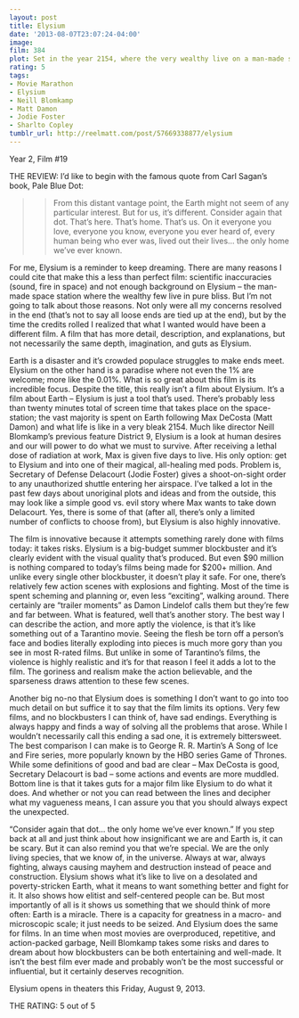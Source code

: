```yaml
---
layout: post
title: Elysium
date: '2013-08-07T23:07:24-04:00'
image: 
film: 384
plot: Set in the year 2154, where the very wealthy live on a man-made space station while the rest of the population resides on a ruined Earth, a man takes on a mission that could bring equality to the polarized worlds.
rating: 5
tags:
- Movie Marathon
- Elysium
- Neill Blomkamp
- Matt Damon
- Jodie Foster
- Sharlto Copley
tumblr_url: http://reelmatt.com/post/57669338877/elysium
---
```


Year 2, Film #19

THE REVIEW: I’d like to begin with the famous quote from Carl Sagan’s book, Pale Blue Dot:

>>From this distant vantage point, the Earth might not seem of any particular interest. But for us, it’s different. Consider again that dot. That’s here. That’s home. That’s us. On it everyone you love, everyone you know, everyone you ever heard of, every human being who ever was, lived out their lives… the only home we’ve ever known.

For me, Elysium is a reminder to keep dreaming. There are many reasons I could cite that make this a less than perfect film: scientific inaccuracies (sound, fire in space) and not enough background on Elysium – the man-made space station where the wealthy few live in pure bliss. But I’m not going to talk about those reasons. Not only were all my concerns resolved in the end (that’s not to say all loose ends are tied up at the end), but by the time the credits rolled I realized that what I wanted would have been a different film. A film that has more detail, description, and explanations, but not necessarily the same depth, imagination, and guts as Elysium.

Earth is a disaster and it’s crowded populace struggles to make ends meet. Elysium on the other hand is a paradise where not even the 1% are welcome; more like the 0.01%. What is so great about this film is its incredible focus. Despite the title, this really isn’t a film about Elysium. It’s a film about Earth – Elysium is just a tool that’s used. There’s probably less than twenty minutes total of screen time that takes place on the space-station; the vast majority is spent on Earth following Max DeCosta (Matt Damon) and what life is like in a very bleak 2154. Much like director Neill Blomkamp’s previous feature District 9, Elysium is a look at human desires and our will power to do what we must to survive. After receiving a lethal dose of radiation at work, Max is given five days to live. His only option: get to Elysium and into one of their magical, all-healing med pods. Problem is, Secretary of Defense Delacourt (Jodie Foster) gives a shoot-on-sight order to any unauthorized shuttle entering her airspace. I’ve talked a lot in the past few days about unoriginal plots and ideas and from the outside, this may look like a simple good vs. evil story where Max wants to take down Delacourt. Yes, there is some of that (after all, there’s only a limited number of conflicts to choose from), but Elysium is also highly innovative.

The film is innovative because it attempts something rarely done with films today: it takes risks. Elysium is a big-budget summer blockbuster and it’s clearly evident with the visual quality that’s produced. But even $90 million is nothing compared to today’s films being made for $200+ million. And unlike every single other blockbuster, it doesn’t play it safe. For one, there’s relatively few action scenes with explosions and fighting. Most of the time is spent scheming and planning or, even less “exciting”, walking around. There certainly are “trailer moments” as Damon Lindelof calls them but they’re few and far between. What is featured, well that’s another story. The best way I can describe the action, and more aptly the violence, is that it’s like something out of a Tarantino movie. Seeing the flesh be torn off a person’s face and bodies literally exploding into pieces is much more gory than you see in most R-rated films. But unlike in some of Tarantino’s films, the violence is highly realistic and it’s for that reason I feel it adds a lot to the film. The goriness and realism make the action believable, and the sparseness draws attention to these few scenes.

Another big no-no that Elysium does is something I don’t want to go into too much detail on but suffice it to say that the film limits its options. Very few films, and no blockbusters I can think of, have sad endings. Everything is always happy and finds a way of solving all the problems that arose. While I wouldn’t necessarily call this ending a sad one, it is extremely bittersweet. The best comparison I can make is to George R. R. Martin’s A Song of Ice and Fire series, more popularly known by the HBO series Game of Thrones. While some definitions of good and bad are clear – Max DeCosta is good, Secretary Delacourt is bad – some actions and events are more muddled. Bottom line is that it takes guts for a major film like Elysium to do what it does. And whether or not you can read between the lines and decipher what my vagueness means, I can assure you that you should always expect the unexpected.

“Consider again that dot… the only home we’ve ever known.” If you step back at all and just think about how insignificant we are and Earth is, it can be scary. But it can also remind you that we’re special. We are the only living species, that we know of, in the universe. Always at war, always fighting, always causing mayhem and destruction instead of peace and construction. Elysium shows what it’s like to live on a desolated and poverty-stricken Earth, what it means to want something better and fight for it. It also shows how elitist and self-centered people can be. But most importantly of all is it shows us something that we should think of more often: Earth is a miracle. There is a capacity for greatness in a macro- and microscopic scale; it just needs to be seized. And Elysium does the same for films. In an time when most movies are overproduced, repetitive, and action-packed garbage, Neill Blomkamp takes some risks and dares to dream about how blockbusters can be both entertaining and well-made. It isn’t the best film ever made and probably won’t be the most successful or influential, but it certainly deserves recognition.

Elysium opens in theaters this Friday, August 9, 2013.

THE RATING: 5 out of 5 
